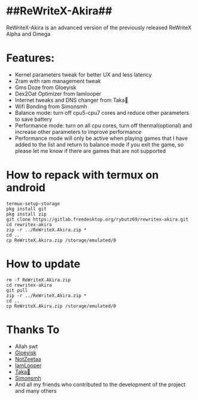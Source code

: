 # ##ReWriteX-Akira##

ReWriteX-Akira is an advanced version of the previously released ReWriteX Alpha and Omega

# Features:
- Kernel parameters tweak for better UX and less latency
- Zram with ram management tweak
- Gms Doze from Gloeyisk
- Dex2Oat Optimizer from Iamlooper
- Internet tweaks and DNS changer from Taka🌿
- Wifi Bonding from Simonsmh
- Balance mode: turn off cpu5-cpu7 cores and reduce other parameters to save battery
- Performance mode: turn on all cpu cores, turn off thermal(optional) and increase other parameters to improve performance
- Performance mode will only be active when playing games that I have added to the list and return to balance mode if you exit the game, so please let me know if there are games that are not supported 



# How to repack with termux on android

```
termux-setup-storage
pkg install git
pkg install zip
git clone https://gitlab.freedesktop.org/rybutz69/rewritex-akira.git
cd rewritex-akira
zip -r ../ReWriteX.Akira.zip *
cd ..
cp ReWriteX.Akira.zip /storage/emulated/0
```

# How to update

```
rm -f ReWriteX.Akira.zip
cd rewritex-akira
git pull
zip -r ../ReWriteX.Akira.zip *
cd ..
cp ReWriteX.Akira.zip /storage/emulated/0
```

# Thanks To

- Allah swt
- [Gloeyisk](https://github.com/gloeyisk)
- [NotZeetaa](https://github.com/NotZeetaa)
- [IamLooper](https://github.com/iamlooper)
- [Taka🌿](https://github.com/takeru-kageyuki)
- [Simonsmh](https://github.com/simonsmh)
- And all my friends who contributed to the development of the project and many others
